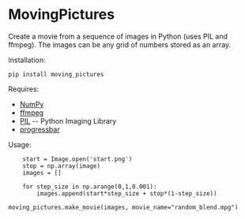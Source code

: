 MovingPictures 
=================

Create a movie from a sequence of images in Python (uses PIL and ffmpeg). The images can be any grid of numbers stored as an array. 

Installation:

	pip install moving_pictures

Requires:

  * [NumPy](http://www.numpy.org/)
  * [ffmpeg](http://www.ffmpeg.org/)
  * [PIL](http://www.pythonware.com/products/pil/) -- Python Imaging Library 
  * [progressbar](https://code.google.com/p/python-progressbar/)

Usage:

        start = Image.open('start.png')
        stop = np.array(image)
        images = []
        
        for step_size in np.arange(0,1,0.001):
        	images.append(start*step_size + stop*(1-step_size))
          
	moving_pictures.make_movie(images, movie_name="random_blend.mpg") 
    

